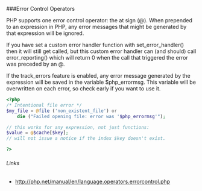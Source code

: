 ###Error Control Operators 
<p>PHP supports one error control operator: the at sign (@). When prepended to an expression in PHP, any error messages that might be generated by that expression will be ignored.</p>
<p>If you have set a custom error handler function with set_error_handler() then it will still get called, but this custom error handler can (and should) call error_reporting() which will return 0 when the call that triggered the error was preceded by an @.</p>
<p>If the track_errors feature is enabled, any error message generated by the expression will be saved in the variable $php_errormsg. This variable will be overwritten on each error, so check early if you want to use it.</p>

```PHP
<?php
/* Intentional file error */
$my_file = @file ('non_existent_file') or
    die ("Failed opening file: error was '$php_errormsg'");

// this works for any expression, not just functions:
$value = @$cache[$key];
// will not issue a notice if the index $key doesn't exist.

?>
```

###### Links
 - http://php.net/manual/en/language.operators.errorcontrol.php